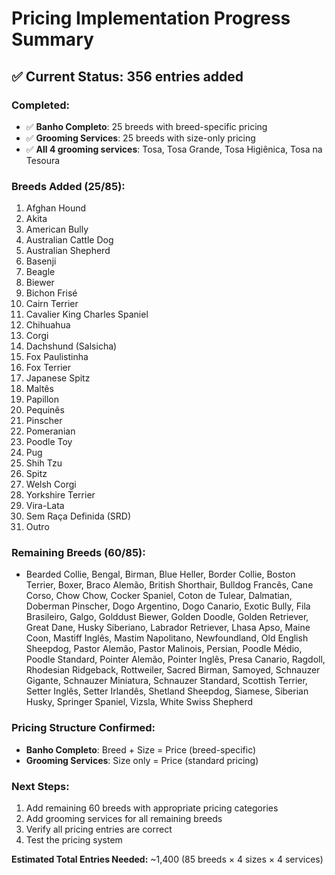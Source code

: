 # Pricing Implementation Progress Summary

## ✅ **Current Status: 356 entries added**

### **Completed:**
- ✅ **Banho Completo**: 25 breeds with breed-specific pricing
- ✅ **Grooming Services**: 25 breeds with size-only pricing
- ✅ **All 4 grooming services**: Tosa, Tosa Grande, Tosa Higiênica, Tosa na Tesoura

### **Breeds Added (25/85):**
1. Afghan Hound
2. Akita  
3. American Bully
4. Australian Cattle Dog
5. Australian Shepherd
6. Basenji
7. Beagle
8. Biewer
9. Bichon Frisé
10. Cairn Terrier
11. Cavalier King Charles Spaniel
12. Chihuahua
13. Corgi
14. Dachshund (Salsicha)
15. Fox Paulistinha
16. Fox Terrier
17. Japanese Spitz
18. Maltês
19. Papillon
20. Pequinês
21. Pinscher
22. Pomeranian
23. Poodle Toy
24. Pug
25. Shih Tzu
26. Spitz
27. Welsh Corgi
28. Yorkshire Terrier
29. Vira-Lata
30. Sem Raça Definida (SRD)
31. Outro

### **Remaining Breeds (60/85):**
- Bearded Collie, Bengal, Birman, Blue Heller, Border Collie, Boston Terrier, Boxer, Braco Alemão, British Shorthair, Bulldog Francês, Cane Corso, Chow Chow, Cocker Spaniel, Coton de Tulear, Dalmatian, Doberman Pinscher, Dogo Argentino, Dogo Canario, Exotic Bully, Fila Brasileiro, Galgo, Golddust Biewer, Golden Doodle, Golden Retriever, Great Dane, Husky Siberiano, Labrador Retriever, Lhasa Apso, Maine Coon, Mastiff Inglês, Mastim Napolitano, Newfoundland, Old English Sheepdog, Pastor Alemão, Pastor Malinois, Persian, Poodle Médio, Poodle Standard, Pointer Alemão, Pointer Inglês, Presa Canario, Ragdoll, Rhodesian Ridgeback, Rottweiler, Sacred Birman, Samoyed, Schnauzer Gigante, Schnauzer Miniatura, Schnauzer Standard, Scottish Terrier, Setter Inglês, Setter Irlandês, Shetland Sheepdog, Siamese, Siberian Husky, Springer Spaniel, Vizsla, White Swiss Shepherd

### **Pricing Structure Confirmed:**
- **Banho Completo**: Breed + Size = Price (breed-specific)
- **Grooming Services**: Size only = Price (standard pricing)

### **Next Steps:**
1. Add remaining 60 breeds with appropriate pricing categories
2. Add grooming services for all remaining breeds
3. Verify all pricing entries are correct
4. Test the pricing system

**Estimated Total Entries Needed:** ~1,400 (85 breeds × 4 sizes × 4 services) 